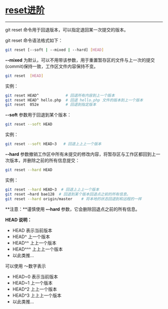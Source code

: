 # [reset进阶](https://www.runoob.com/git/git-reset.html)

------

git reset 命令用于回退版本，可以指定退回某一次提交的版本。

git reset 命令语法格式如下：

```bash
git reset [--soft | --mixed | --hard] [HEAD]
```

**--mixed** 为默认，可以不用带该参数，用于重置暂存区的文件与上一次的提交(commit)保持一致，工作区文件内容保持不变。

```bash
git reset  [HEAD] 
```

实例：

```bash
git reset HEAD^            # 回退所有内容到上一个版本  
git reset HEAD^ hello.php  # 回退 hello.php 文件的版本到上一个版本  
git reset  052e            # 回退到指定版本
```

**--soft** 参数用于回退到某个版本：

```bash
git reset --soft HEAD
```

实例：

```bash
git reset --soft HEAD~3   # 回退上上上一个版本 
```

**--hard** 参数撤销工作区中所有未提交的修改内容，将暂存区与工作区都回到上一次版本，并删除之前的所有信息提交：

```bash
git reset --hard HEAD
```

实例：

```bash
git reset --hard HEAD~3  # 回退上上上一个版本  
git reset –hard bae128  # 回退到某个版本回退点之前的所有信息。 
git reset --hard origin/master    # 将本地的状态回退到和远程的一样 
```

**注意：**谨慎使用 **–-hard** 参数，它会删除回退点之前的所有信息。

**HEAD 说明：**

-   HEAD 表示当前版本
-   HEAD^ 上一个版本
-   HEAD^^ 上上一个版本
-   HEAD^^^ 上上上一个版本
-   以此类推...

可以使用 ～数字表示

-   HEAD~0 表示当前版本
-   HEAD~1 上一个版本
-   HEAD^2 上上一个版本
-   HEAD^3 上上上一个版本
-   以此类推...